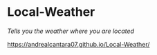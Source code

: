 # Local-Weather

_Tells you the weather where you are located_

https://andrealcantara07.github.io/Local-Weather/
